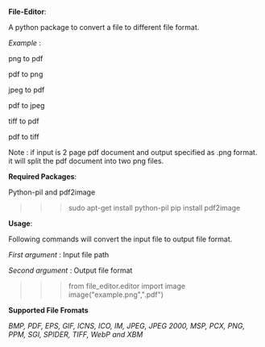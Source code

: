 **File-Editor**:

A python package to convert a file to different file format.

*Example* :

png to pdf

pdf to png

jpeg to pdf

pdf to jpeg

tiff to pdf

pdf to tiff

Note : if input is 2 page pdf document and output specified as .png format. it will split the pdf document into two png files.

**Required Packages**:

Python-pil and pdf2image

>>> sudo apt-get install python-pil
>>> pip install pdf2image 

**Usage**:

Following commands will convert the input file to output file format.

*First argument* : Input file path

*Second argument* : Output file format


>>> from file_editor.editor import image
>>> image("example.png",".pdf")

**Supported File Fromats**

*BMP, PDF, EPS, GIF, ICNS, ICO, IM, JPEG, JPEG 2000, MSP, PCX, PNG, PPM, SGI, SPIDER, TIFF, WebP and XBM*
